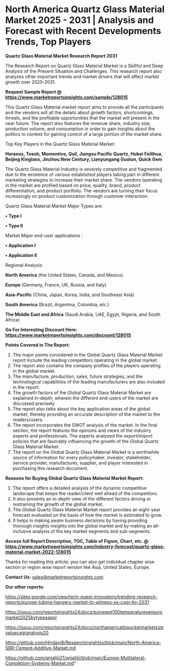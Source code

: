 # North America Quartz Glass Material Market 2025 - 2031 | Analysis and Forecast with Recent Developments Trends, Top Players

<strong>Quartz Glass Material Market Research Report 2031</strong>

The Research Report on Quartz Glass Material Market is a Skillful and Deep Analysis of the Present Situation and Challenges. This research report also analyzes other important trends and market drivers that will affect market growth over 2025-2031.

<strong>Request Sample Report @ <a href=https://www.marketreportsinsights.com/sample/128015>https://www.marketreportsinsights.com/sample/128015</a></strong>

This Quartz Glass Material market report aims to provide all the participants and the vendors will all the details about growth factors, shortcomings, threats, and the profitable opportunities that the market will present in the near future. The report also features the revenue share, industry size, production volume, and consumption in order to gain insights about the politics to contest for gaining control of a large portion of the market share.

Top Key Players in the Quartz Glass Material Market:

<strong>Heraeus, Tosoh, Momentive, Qsil, Jiangsu Pacific Quartz, Hubei Feilihua, Beijing Kinglass, Jinzhou New Century, Lianyungang Guolun, Quick Gem</strong>

The Quartz Glass Material Industry is severely competitive and fragmented due to the existence of various established players taking part in different marketing strategies to increase their market share. The vendors operating in the market are profiled based on price, quality, brand, product differentiation, and product portfolio. The vendors are turning their focus increasingly on product customization through customer interaction.

Quartz Glass Material Market Major Types are:

<strong>• Type I

• Type II</strong>

Market Major end-user applications :

<strong>• Application I

• Application II</strong>

Regional Analysis

</u><strong><b>North America</b></strong> (the United States, Canada, and Mexico)

<strong><b>Europe </b></strong>(Germany, France, UK, Russia, and Italy)

<strong><b>Asia-Pacific</b></strong> (China, Japan, Korea, India, and Southeast Asia)

<strong><b>South America</b></strong> (Brazil, Argentina, Colombia, etc.)

<strong><b>The Middle East and Africa</b></strong> (Saudi Arabia, UAE, Egypt, Nigeria, and South Africa)

<strong>Go For Interesting Discount Here: <a href=https://www.marketreportsinsights.com/discount/128015>https://www.marketreportsinsights.com/discount/128015</a></strong>

<strong>Points Covered in The Report:</strong>
<ol>
  <li>The major points considered in the Global Quartz Glass Material Market report include the leading competitors operating in the global market.</li>
  <li>The report also contains the company profiles of the players operating in the global market.</li>
  <li>The manufacture, production, sales, future strategies, and the technological capabilities of the leading manufacturers are also included in the report.</li>
  <li>The growth factors of the Global Quartz Glass Material Market are explained in-depth, wherein the different end-users of the market are discussed precisely.</li>
  <li>The report also talks about the key application areas of the global market, thereby providing an accurate description of the market to the readers/users.</li>
  <li>The report incorporates the SWOT analysis of the market. In the final section, the report features the opinions and views of the industry experts and professionals. The experts analyzed the export/import policies that are favorably influencing the growth of the Global Quartz Glass Material Market.</li>
  <li>The report on the Global Quartz Glass Material Market is a worthwhile source of information for every policymaker, investor, stakeholder, service provider, manufacturer, supplier, and player interested in purchasing this research document.</li>
</ol>
<strong>Reasons for Buying Global Quartz Glass Material Market Report:</strong>

<ol>
  <li>The report offers a detailed analysis of the dynamic competitive landscape that keeps the reader/client well ahead of the competitors.</li>
  <li>It also presents an in-depth view of the different factors driving or restraining the growth of the global market.</li>
  <li>The Global Quartz Glass Material Market report provides an eight-year forecast evaluated on the basis of how the market is estimated to grow.</li>
  <li>It helps in making aware business decisions by having providing thorough insights insights into the global market and by making an all-inclusive analysis of the key market segments and sub-segments.</li>
</ol>
<strong>Access full Report Description, TOC, Table of Figure, Chart, etc. @ <a href=https://www.marketreportsinsights.com/industry-forecast/quartz-glass-material-market-2022-128015>https://www.marketreportsinsights.com/industry-forecast/quartz-glass-material-market-2022-128015</a></strong>


Thanks for reading this article; you can also get individual chapter wise section or region wise report version like Asia, United States, Europe.

<strong>Contact Us:</strong>
sales@marketreportsinsights.com

<strong>Our other reports:</strong>

<a href=https://sites.google.com/view/tech-quest-innovators/trending-research-reports/europe-tubing-hangers-market-to-witness-xx-cagr-by-2031>https://sites.google.com/view/tech-quest-innovators/trending-research-reports/europe-tubing-hangers-market-to-witness-xx-cagr-by-2031</a>

<a href=https://issuu.com/reportsinsights24/docs/europept100temperaturesensorsmarket2025bytypesappl>https://issuu.com/reportsinsights24/docs/europept100temperaturesensorsmarket2025bytypesappl</a>

<a href=https://issuu.com/reportsinsights24/docs/northamericatbisocketmarketsizevaluecagranalysis20>https://issuu.com/reportsinsights24/docs/northamericatbisocketmarketsizevaluecagranalysis20</a>

<a href=https://github.com/Hindavi8/Researchinsightss/blob/main/North-America-SBR-Cement-Additive-Market.md>https://github.com/Hindavi8/Researchinsightss/blob/main/North-America-SBR-Cement-Additive-Market.md</a>

<a href=https://github.com/anjaliiii21/anjaliiii/blob/main/Europe-Multilateral-Completion-Systems-Market.md>https://github.com/anjaliiii21/anjaliiii/blob/main/Europe-Multilateral-Completion-Systems-Market.md</a>"
